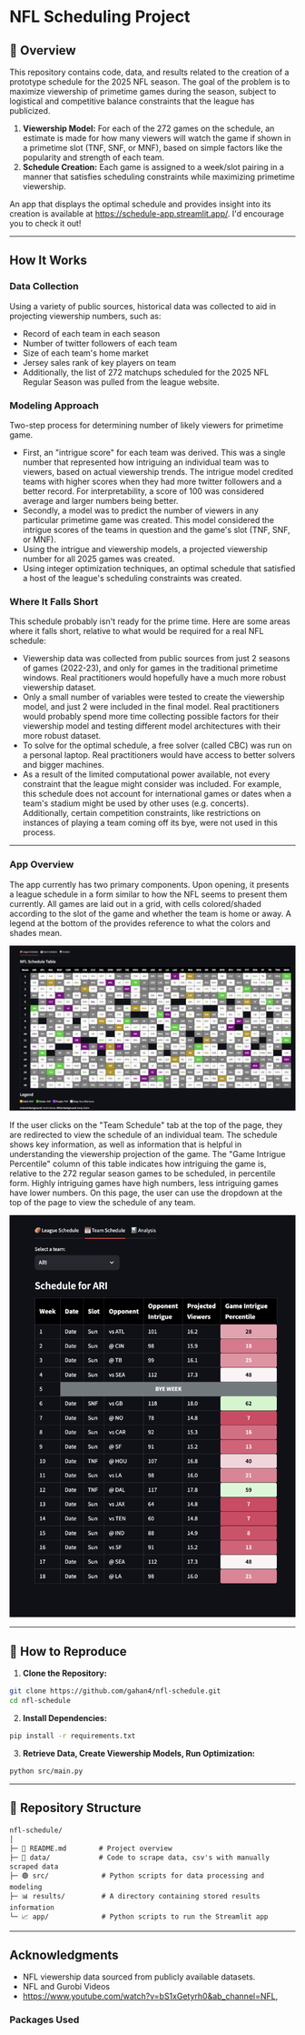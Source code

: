 # NFL Scheduling Project

## 📖 Overview
This repository contains code, data, and results related to the creation of a prototype schedule for the 2025 NFL season. The goal of the problem is to maximize viewership of primetime games during the season, subject to logistical and competitive balance constraints that the league has publicized.

1. **Viewership Model:** For each of the 272 games on the schedule, an estimate is made for how many viewers will watch the game if shown in a primetime slot (TNF, SNF, or MNF), based on simple factors like the popularity and strength of each team.
2. **Schedule Creation:** Each game is assigned to a week/slot pairing in a manner that satisfies scheduling constraints while maximizing primetime viewership.

An app that displays the optimal schedule and provides insight into its creation is available at https://schedule-app.streamlit.app/. I'd encourage you to check it out!

---

## How It Works
### **Data Collection**
Using a variety of public sources, historical data was collected to aid in projecting viewership numbers, such as:
- Record of each team in each season
- Number of twitter followers of each team
- Size of each team's home market
- Jersey sales rank of key players on team
- Additionally, the list of 272 matchups scheduled for the 2025 NFL Regular Season was pulled from the league website.

### **Modeling Approach**
Two-step process for determining number of likely viewers for primetime game. 
- First, an "intrigue score" for each team was derived. This was a single number that represented how intriguing an individual team was to viewers, based on actual viewership trends. The intrigue model credited teams with higher scores when they had more twitter followers and a better record. For interpretability, a score of 100 was considered average and larger numbers being better.
- Secondly, a model was to predict the number of viewers in any particular primetime game was created. This model considered the intrigue scores of the teams in question and the game's slot (TNF, SNF, or MNF). 
- Using the intrigue and viewership models, a projected viewership number for all 2025 games was created.
- Using integer optimization techniques, an optimal schedule that satisfied a host of the league's scheduling constraints was created.

### Where It Falls Short
This schedule probably isn't ready for the prime time. Here are some areas where it falls short, relative to what would be required for a real NFL schedule:
- Viewership data was collected from public sources from just 2 seasons of games (2022-23), and only for games in the traditional primetime windows. Real practitioners would hopefully have a much more robust viewership dataset. 
- Only a small number of variables were tested to create the viewership model, and just 2 were included in the final model. Real practitioners would probably spend more time collecting possible factors for their viewership model and testing different model architectures with their more robust dataset.
- To solve for the optimal schedule, a free solver (called CBC) was run on a personal laptop. Real practitioners would have access to better solvers and bigger machines.
- As a result of the limited computational power available, not every constraint that the league might consider was included. For example, this schedule does not account for international games or dates when a team's stadium might be used by other uses (e.g. concerts). Additionally, certain competition constraints, like restrictions on instances of playing a team coming off its bye, were not used in this process.

---
### App Overview
The app currently has two primary components. Upon opening, it presents a league schedule in a form similar to how the NFL seems to present them currently. All games are laid out in a grid, with cells colored/shaded according to the slot of the game and whether the team is home or away. A legend at the bottom of the provides reference to what the colors and shades mean.

![League Schedule](https://github.com/gahan4/nfl-schedule/blob/main/results/LeagueScheduleImage.png?raw=true)

If the user clicks on the "Team Schedule" tab at the top of the page, they are redirected to view the schedule of an individual team. The schedule shows key information, as well as information that is helpful in understanding the viewership projection of the game. The "Game Intrigue Percentile" column of this table indicates how intriguing the game is, relative to the 272 regular season games to be scheduled, in percentile form. Highly intriguing games have high numbers, less intriguing games have lower numbers. On this page, the user can use the dropdown at the top of the page to view the schedule of any team.

![Team Schedule](https://github.com/gahan4/nfl-schedule/blob/main/results/TeamScheduleImage.png?raw=true)



---


## 🚀 How to Reproduce
1. **Clone the Repository:**
```bash
git clone https://github.com/gahan4/nfl-schedule.git
cd nfl-schedule
```

2. **Install Dependencies:**
```bash
pip install -r requirements.txt
```

3. **Retrieve Data, Create Viewership Models, Run Optimization:**
```bash
python src/main.py
```

---

## 📝 Repository Structure
```
nfl-schedule/
│
├─ 📄 README.md        # Project overview
├─ 📄 data/            # Code to scrape data, csv's with manually scraped data
├─ 🟢 src/             # Python scripts for data processing and modeling
├─ 📊 results/         # A directory containing stored results information
└─ 📈 app/             # Python scripts to run the Streamlit app
```

---

## Acknowledgments
- NFL viewership data sourced from publicly available datasets.
- NFL and Gurobi Videos
- https://www.youtube.com/watch?v=bS1xGetyrh0&ab_channel=NFL, 

### **Packages Used**
